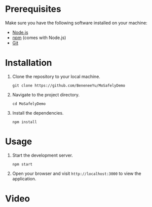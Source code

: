 # Prerequisites

Make sure you have the following software installed on your machine:

- [Node.js](https://nodejs.org/)
- [npm](https://www.npmjs.com/) (comes with Node.js)
- [Git](https://git-scm.com/)

# Installation

1. Clone the repository to your local machine.

   ```
   git clone https://github.com/BeneneeYu/MoSafelyDemo
   ```

2. Navigate to the project directory.

   ```
   cd MoSafelyDemo
   ```

3. Install the dependencies.

   ```
   npm install
   ```

# Usage

1. Start the development server.

   ```
   npm start
   ```

2. Open your browser and visit `http://localhost:3000` to view the application.

# Video
